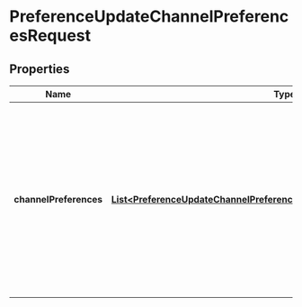 

# PreferenceUpdateChannelPreferencesRequest


## Properties

| Name | Type | Description | Notes |
|------------ | ------------- | ------------- | -------------|
|**channelPreferences** | [**List&lt;PreferenceUpdateChannelPreferencesRequestChannelPreferencesInner&gt;**](PreferenceUpdateChannelPreferencesRequestChannelPreferencesInner.md) | Use this to update channel level user preferences. Set &#x60;is_restricted - true&#x60; if the channel is opted_out by the user. This will only send critical notifications to the user which can&#39;t be opted out |  [optional] |



